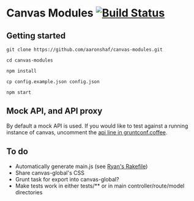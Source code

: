# Canvas Modules [![Build Status](https://travis-ci.org/aaronshaf/canvas-modules.png?branch=master)](https://travis-ci.org/aaronshaf/canvas-modules)

## Getting started

```
git clone https://github.com/aaronshaf/canvas-modules.git
```

```
cd canvas-modules
```

```
npm install
```

```
cp config.example.json config.json
```

```
npm start
```

## Mock API, and API proxy

By default a mock API is used. If you would like to test against a running instance of canvas, uncomment the [api line in gruntconf.coffee](https://github.com/aaronshaf/canvas-modules/blob/master/gruntfile.coffee#L17).

## To do

* Automatically generate main.js (see [Ryan's Rakefile](https://github.com/rpflorence/canvas-client-app/blob/aafa96e50fe529fab35e4c1ed79f73fa3ec7d760/Rakefile#L34-L59))
* Share canvas-global's CSS
* Grunt task for export into canvas-global?
* Make tests work in either tests/** or in main controller/route/model directories